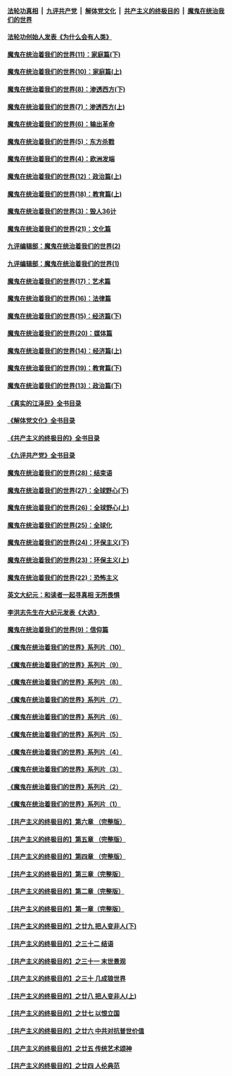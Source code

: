 ####  [法轮功真相](../../../../basic/blob/master/README.md?t=04102011) &nbsp;|&nbsp; [九评共产党](../../../../9ping.md/blob/master/README.md?t=04102011) &nbsp;|&nbsp; [解体党文化](../../../../jtdwh.md/blob/master/README.md?t=04102011)  &nbsp;|&nbsp; [共产主义的终极目的](../../../../gczydzjmd.md/blob/master/README.md?t=04102011) &nbsp;|&nbsp; [魔鬼在统治我们的世界](../../../../mgztzwmdsj.md/blob/master/README.md?t=04102011) 

#### [法轮功创始人发表《为什么会有人类》](../pages/nsc422/n13912117.md?t=04102011) 

#### [魔鬼在统治着我们的世界(11)：家庭篇(下)](../pages/nsc422/n10440961.md?t=04102011) 

#### [魔鬼在统治着我们的世界(10)：家庭篇(上)](../pages/nsc422/n10435448.md?t=04102011) 

#### [魔鬼在统治着我们的世界(8)：渗透西方(下)](../pages/nsc422/n10429603.md?t=04102011) 

#### [魔鬼在统治着我们的世界(7)：渗透西方(上)](../pages/nsc422/n10426013.md?t=04102011) 

#### [魔鬼在统治着我们的世界(6)：输出革命](../pages/nsc422/n10421536.md?t=04102011) 

#### [魔鬼在统治着我们的世界(5)：东方杀戮](../pages/nsc422/n10417707.md?t=04102011) 

#### [魔鬼在统治着我们的世界(4)：欧洲发端](../pages/nsc422/n10414890.md?t=04102011) 

#### [魔鬼在统治着我们的世界(12)：政治篇(上)](../pages/nsc422/n10444576.md?t=04102011) 

#### [魔鬼在统治着我们的世界(18)：教育篇(上)](../pages/nsc422/n10526970.md?t=04102011) 

#### [魔鬼在统治着我们的世界(3)：毁人36计](../pages/nsc422/n10411583.md?t=04102011) 

#### [魔鬼在统治着我们的世界(21)：文化篇](../pages/nsc422/n10597706.md?t=04102011) 

#### [九评编辑部：魔鬼在统治着我们的世界(2)](../pages/nsc422/n10410036.md?t=04102011) 

#### [九评编辑部：魔鬼在统治着我们的世界(1)](../pages/nsc422/n10406825.md?t=04102011) 

#### [魔鬼在统治着我们的世界(17)：艺术篇](../pages/nsc422/n10499093.md?t=04102011) 

#### [魔鬼在统治着我们的世界(16)：法律篇](../pages/nsc422/n10485969.md?t=04102011) 

#### [魔鬼在统治着我们的世界(15)：经济篇(下)](../pages/nsc422/n10469975.md?t=04102011) 

#### [魔鬼在统治着我们的世界(20)：媒体篇](../pages/nsc422/n10586579.md?t=04102011) 

#### [魔鬼在统治着我们的世界(14)：经济篇(上)](../pages/nsc422/n10457370.md?t=04102011) 

#### [魔鬼在统治着我们的世界(19)：教育篇(下)](../pages/nsc422/n10564808.md?t=04102011) 

#### [魔鬼在统治着我们的世界(13)：政治篇(下)](../pages/nsc422/n10448270.md?t=04102011) 

#### [《真实的江泽民》全书目录](../pages/nsc422/n13721399.md?t=04102011) 

#### [《解体党文化》全书目录](../pages/nsc422/n13721157.md?t=04102011) 

#### [《共产主义的终极目的》全书目录](../pages/nsc422/n13721048.md?t=04102011) 

#### [《九评共产党》全书目录](../pages/nsc422/n13708085.md?t=04102011) 

#### [魔鬼在统治着我们的世界(28)：结束语](../pages/nsc422/n10936246.md?t=04102011) 

#### [魔鬼在统治着我们的世界(27)：全球野心(下)](../pages/nsc422/n10928319.md?t=04102011) 

#### [魔鬼在统治着我们的世界(26)：全球野心(上)](../pages/nsc422/n10900318.md?t=04102011) 

#### [魔鬼在统治着我们的世界(25)：全球化](../pages/nsc422/n10788205.md?t=04102011) 

#### [魔鬼在统治着我们的世界(24)：环保主义(下)](../pages/nsc422/n10695307.md?t=04102011) 

#### [魔鬼在统治着我们的世界(23)：环保主义(上)](../pages/nsc422/n10688613.md?t=04102011) 

#### [魔鬼在统治着我们的世界(22)：恐怖主义](../pages/nsc422/n10614727.md?t=04102011) 

#### [英文大纪元：和读者一起寻真相 无所畏惧](../pages/nsc422/n12542027.md?t=04102011) 

#### [李洪志先生在大纪元发表《大选》](../pages/nsc422/n12534746.md?t=04102011) 

#### [魔鬼在统治着我们的世界(9)：信仰篇](../pages/nsc422/n10432159.md?t=04102011) 

#### [《魔鬼在统治着我们的世界》系列片（10）](../pages/nsc422/n12292670.md?t=04102011) 

#### [《魔鬼在统治着我们的世界》系列片（9）](../pages/nsc422/n12290859.md?t=04102011) 

#### [《魔鬼在统治着我们的世界》系列片（8）](../pages/nsc422/n12287445.md?t=04102011) 

#### [《魔鬼在统治着我们的世界》系列片（7）](../pages/nsc422/n12283425.md?t=04102011) 

#### [《魔鬼在统治着我们的世界》系列片（6）](../pages/nsc422/n12282314.md?t=04102011) 

#### [《魔鬼在统治着我们的世界》系列片（5）](../pages/nsc422/n12281419.md?t=04102011) 

#### [《魔鬼在统治着我们的世界》系列片（4）](../pages/nsc422/n12274024.md?t=04102011) 

#### [《魔鬼在统治着我们的世界》系列片（3）](../pages/nsc422/n12271322.md?t=04102011) 

#### [《魔鬼在统治着我们的世界》系列片（2）](../pages/nsc422/n12269049.md?t=04102011) 

#### [《魔鬼在统治着我们的世界》系列片（1）](../pages/nsc422/n12267575.md?t=04102011) 

#### [【共产主义的终极目的】第六章 （完整版）](../pages/nsc422/n11428913.md?t=04102011) 

#### [【共产主义的终极目的】第五章 （完整版）](../pages/nsc422/n11428912.md?t=04102011) 

#### [【共产主义的终极目的】第四章 （完整版）](../pages/nsc422/n11428907.md?t=04102011) 

#### [【共产主义的终极目的】第三章（完整版）](../pages/nsc422/n11428848.md?t=04102011) 

#### [【共产主义的终极目的】第二章（完整版）](../pages/nsc422/n11428831.md?t=04102011) 

#### [【共产主义的终极目的】第一章（完整版）](../pages/nsc422/n11417651.md?t=04102011) 

#### [【共产主义的终极目的】之廿九 把人变非人(下)](../pages/nsc422/n11344140.md?t=04102011) 

#### [【共产主义的终极目的】之三十二 结语](../pages/nsc422/n11360535.md?t=04102011) 

#### [【共产主义的终极目的】之三十一 末世景观](../pages/nsc422/n11351129.md?t=04102011) 

#### [【共产主义的终极目的】之三十 几成狼世界](../pages/nsc422/n11348280.md?t=04102011) 

#### [【共产主义的终极目的】之廿八 把人变非人(上)](../pages/nsc422/n11340492.md?t=04102011) 

#### [【共产主义的终极目的】之廿七 以恨立国](../pages/nsc422/n11336944.md?t=04102011) 

#### [【共产主义的终极目的】之廿六 中共对抗普世价值](../pages/nsc422/n11324785.md?t=04102011) 

#### [【共产主义的终极目的】之廿五 传统艺术颂神](../pages/nsc422/n11296396.md?t=04102011) 

#### [【共产主义的终极目的】之廿四 人伦典范](../pages/nsc422/n11296397.md?t=04102011) 


